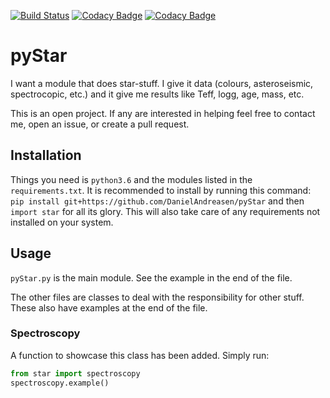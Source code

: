 [![Build Status](https://travis-ci.org/DanielAndreasen/pyStar.svg?branch=master)](https://travis-ci.org/DanielAndreasen/pyStar)
[![Codacy Badge](https://api.codacy.com/project/badge/Coverage/914ea06f3b4f489badba77583e7d46b6)](https://www.codacy.com/app/daniel.andreasen/pyStar?utm_source=github.com&amp;utm_medium=referral&amp;utm_content=DanielAndreasen/pyStar&amp;utm_campaign=Badge_Coverage) [![Codacy Badge](https://api.codacy.com/project/badge/Grade/914ea06f3b4f489badba77583e7d46b6)](https://www.codacy.com/app/daniel.andreasen/pyStar?utm_source=github.com&amp;utm_medium=referral&amp;utm_content=DanielAndreasen/pyStar&amp;utm_campaign=Badge_Grade)

# pyStar

I want a module that does star-stuff. I give it data (colours, asteroseismic,
spectrocopic, etc.) and it give me results like Teff, logg, age, mass, etc.

This is an open project. If any are interested in helping feel free to contact me,
open an issue, or create a pull request.

## Installation
Things you need is `python3.6` and the modules listed in the `requirements.txt`.
It is recommended to install by running this command: `pip install git+https://github.com/DanielAndreasen/pyStar` and then
`import star` for all its glory. This will also take care of any requirements
not installed on your system.


## Usage
`pyStar.py` is the main module. See the example in the end of the file.

The other files are classes to deal with the responsibility for other stuff.
These also have examples at the end of the file.

### Spectroscopy
A function to showcase this class has been added. Simply run:

```python
from star import spectroscopy
spectroscopy.example()
```

